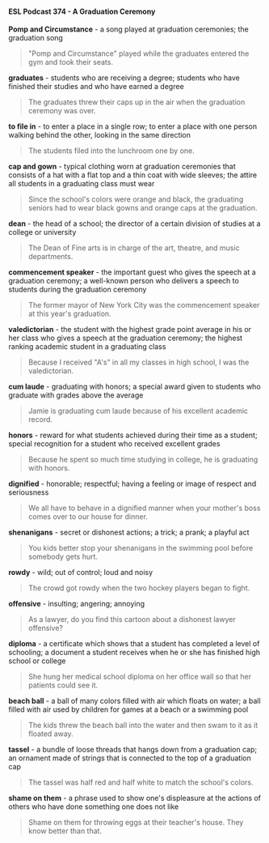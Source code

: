 #### ESL Podcast 374 - A Graduation Ceremony

**Pomp and Circumstance** - a song played at graduation ceremonies; the
graduation song

> "Pomp and Circumstance" played while the graduates entered the gym and
took their seats.

**graduates** - students who are receiving a degree; students who have finished
their studies and who have earned a degree

> The graduates threw their caps up in the air when the graduation ceremony
was over.

**to file in** - to enter a place in a single row; to enter a place with one person
walking behind the other, looking in the same direction

> The students filed into the lunchroom one by one.

**cap and gown** - typical clothing worn at graduation ceremonies that consists of
a hat with a flat top and a thin coat with wide sleeves; the attire all students in a
graduating class must wear

> Since the school's colors were orange and black, the graduating seniors had to
wear black gowns and orange caps at the graduation.

**dean** - the head of a school; the director of a certain division of studies at a
college or university

> The Dean of Fine arts is in charge of the art, theatre, and music departments.

**commencement speaker** - the important guest who gives the speech at a
graduation ceremony; a well-known person who delivers a speech to students
during the graduation ceremony

> The former mayor of New York City was the commencement speaker at this
year's graduation.

**valedictorian** - the student with the highest grade point average in his or her
class who gives a speech at the graduation ceremony; the highest ranking
academic student in a graduating class

> Because I received "A's" in all my classes in high school, I was the
valedictorian.

**cum laude** - graduating with honors; a special award given to students who
graduate with grades above the average

> Jamie is graduating cum laude because of his excellent academic record.

**honors** - reward for what students achieved during their time as a student;
special recognition for a student who received excellent grades

> Because he spent so much time studying in college, he is graduating with
honors.

**dignified** - honorable; respectful; having a feeling or image of respect and
seriousness

> We all have to behave in a dignified manner when your mother's boss comes
over to our house for dinner.

**shenanigans** - secret or dishonest actions; a trick; a prank; a playful act

> You kids better stop your shenanigans in the swimming pool before somebody
gets hurt.

**rowdy** - wild; out of control; loud and noisy

> The crowd got rowdy when the two hockey players began to fight.

**offensive** - insulting; angering; annoying

> As a lawyer, do you find this cartoon about a dishonest lawyer offensive?

**diploma** - a certificate which shows that a student has completed a level of
schooling; a document a student receives when he or she has finished high
school or college

> She hung her medical school diploma on her office wall so that her patients
could see it.

**beach ball** - a ball of many colors filled with air which floats on water; a ball filled
with air used by children for games at a beach or a swimming pool

> The kids threw the beach ball into the water and then swam to it as it floated
away.

**tassel** - a bundle of loose threads that hangs down from a graduation cap; an
ornament made of strings that is connected to the top of a graduation cap

> The tassel was half red and half white to match the school's colors.

**shame on them** - a phrase used to show one's displeasure at the actions of
others who have done something one does not like

> Shame on them for throwing eggs at their teacher's house. They know better
than that.

